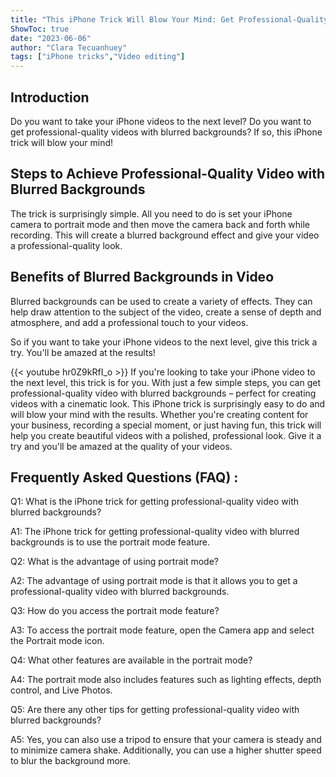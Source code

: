 ```yaml
---
title: "This iPhone Trick Will Blow Your Mind: Get Professional-Quality Video with Blurred Backgrounds!"
ShowToc: true 
date: "2023-06-06"
author: "Clara Tecuanhuey" 
tags: ["iPhone tricks","Video editing"]
---
```

## Introduction 
Do you want to take your iPhone videos to the next level? Do you want to get professional-quality videos with blurred backgrounds? If so, this iPhone trick will blow your mind! 

## Steps to Achieve Professional-Quality Video with Blurred Backgrounds
The trick is surprisingly simple. All you need to do is set your iPhone camera to portrait mode and then move the camera back and forth while recording. This will create a blurred background effect and give your video a professional-quality look. 

## Benefits of Blurred Backgrounds in Video
Blurred backgrounds can be used to create a variety of effects. They can help draw attention to the subject of the video, create a sense of depth and atmosphere, and add a professional touch to your videos. 

So if you want to take your iPhone videos to the next level, give this trick a try. You'll be amazed at the results!

{{< youtube hr0Z9kRfI_o >}} 
If you're looking to take your iPhone video to the next level, this trick is for you. With just a few simple steps, you can get professional-quality video with blurred backgrounds – perfect for creating videos with a cinematic look. This iPhone trick is surprisingly easy to do and will blow your mind with the results. Whether you're creating content for your business, recording a special moment, or just having fun, this trick will help you create beautiful videos with a polished, professional look. Give it a try and you'll be amazed at the quality of your videos.

## Frequently Asked Questions (FAQ) :
Q1: What is the iPhone trick for getting professional-quality video with blurred backgrounds?

A1: The iPhone trick for getting professional-quality video with blurred backgrounds is to use the portrait mode feature.

Q2: What is the advantage of using portrait mode?

A2: The advantage of using portrait mode is that it allows you to get a professional-quality video with blurred backgrounds.

Q3: How do you access the portrait mode feature?

A3: To access the portrait mode feature, open the Camera app and select the Portrait mode icon.

Q4: What other features are available in the portrait mode?

A4: The portrait mode also includes features such as lighting effects, depth control, and Live Photos.

Q5: Are there any other tips for getting professional-quality video with blurred backgrounds?

A5: Yes, you can also use a tripod to ensure that your camera is steady and to minimize camera shake. Additionally, you can use a higher shutter speed to blur the background more.


